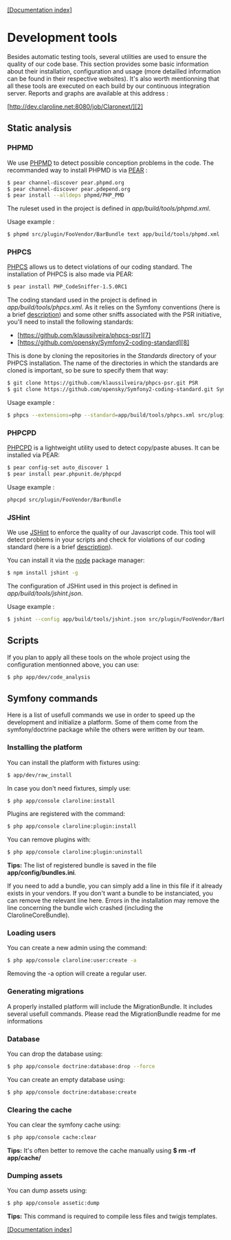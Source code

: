 [[Documentation index]][1]

Development tools
=================

Besides automatic testing tools, several utilities are used to ensure the
quality of our code base. This section provides some basic information about
their installation, configuration and usage (more detailled information can be
found in their respective websites). It's also worth mentionning that all these
tools are executed on each build by our continuous integration server.
Reports and graphs are available at this address :

[http://dev.claroline.net:8080/job/Claronext/][2]

Static analysis
---------------

### PHPMD ###

We use [PHPMD][3] to detect possible conception problems in the code. The
recommanded way to install PHPMD is via [PEAR][4] :
```sh
$ pear channel-discover pear.phpmd.org
$ pear channel-discover pear.pdepend.org
$ pear install --alldeps phpmd/PHP_PMD
```
The ruleset used in the project is defined in *app/build/tools/phpmd.xml*.

Usage example :

```sh
$ phpmd src/plugin/FooVendor/BarBundle text app/build/tools/phpmd.xml
```

### PHPCS ###

[PHPCS][5] allows us to detect violations of our coding standard.
The installation of PHPCS is also made via PEAR:

```sh
$ pear install PHP_CodeSniffer-1.5.0RC1
```

The coding standard used in the project is defined in
*app/build/tools/phpcs.xml*. As it relies on the Symfony conventions
(here is a brief [description][6]) and some other sniffs associated with the
PSR initiative, you'll need to install the following standards:

- [https://github.com/klaussilveira/phpcs-psr][7]
- [https://github.com/opensky/Symfony2-coding-standard][8]

This is done by cloning the repositories in the *Standards* directory of your
PHPCS installation. The name of the directories in which the standards are
cloned is important, so be sure to specify them that way:

```sh
$ git clone https://github.com/klaussilveira/phpcs-psr.git PSR
$ git clone https://github.com/opensky/Symfony2-coding-standard.git Symfony2
```

Usage example :

```sh
$ phpcs --extensions=php --standard=app/build/tools/phpcs.xml src/plugin/FooVendor/BarBundle
```

### PHPCPD ###

[PHPCPD][9] is a lightweight utility used to detect copy/paste abuses.
It can be installed via PEAR:

```sh
$ pear config-set auto_discover 1
$ pear install pear.phpunit.de/phpcpd
```

Usage example :

```sh
phpcpd src/plugin/FooVendor/BarBundle
```

### JSHint ###

We use [JSHint][10] to enforce the quality of our Javascript code. This tool
will detect problems in your scripts and check for violations of our coding
standard (here is a brief [description][11]).

You can install it via the [node][12] package manager:

```sh
$ npm install jshint -g
```

The configuration of JSHint used in this project is defined in
*app/build/tools/jshint.json*.

Usage example :

```sh
$ jshint --config app/build/tools/jshint.json src/plugin/FooVendor/BarBundle
```

Scripts
-------

If you plan to apply all these tools on the whole project using the
configuration mentionned above, you can use:

```sh
$ php app/dev/code_analysis
```
## Symfony commands

Here is a list of usefull commands we use in order to speed up the development
and initialize a platform. Some of them come from the symfony/doctrine package
while the others were written by our team.

### Installing the platform ###

You can install the platform with fixtures using:

```sh
$ app/dev/raw_install
```

In case you don't need fixtures, simply use:

```sh
$ php app/console claroline:install
```

Plugins are registered with the command:

```sh
$ php app/console claroline:plugin:install
```

You can remove plugins with:

```sh
$ php app/console claroline:plugin:uninstall
```

**Tips:** The list of registered bundle is saved in the file
**app/config/bundles.ini**.

If you need to add a bundle, you can simply add a line in this file if it
already exists in your vendors. If you don't want a bundle to be instanciated,
you can remove the relevant line here. Errors in the installation may remove the
line concerning the bundle wich crashed (including the ClarolineCoreBundle).

### Loading users ###

You can create a new admin using the command:

```sh
$ php app/console claroline:user:create -a
```

Removing the -a option will create a regular user.

### Generating migrations ###

A properly installed platform will include the MigrationBundle.
It includes several usefull commands.
Please read the MigrationBundle readme for me informations

### Database ###

You can drop the database using:

```sh
$ php app/console doctrine:database:drop --force
```

You can create an empty database using:

```sh
$ php app/console doctrine:database:create
```

### Clearing the cache ###

You can clear the symfony cache using:

```sh
$ php app/console cache:clear
```

**Tips:** It's often better to remove the cache manually using
**$ rm -rf app/cache/**

### Dumping assets ###

You can dump assets using:

```sh
$ php app/console assetic:dump
```
**Tips:** This command is required to compile less files and twigjs templates.


[[Documentation index]][1]

[1]:  ../index.md
[2]:  http://dev.claroline.net:8080/job/Claronext/
[3]:  http://phpmd.org/
[4]:  http://pear.php.net/
[5]:  http://pear.php.net/package/PHP_CodeSniffer
[6]:  http://symfony.com/doc/current/contributing/code/standards.html
[7]:  https://github.com/klaussilveira/phpcs-psr
[8]:  https://github.com/opensky/Symfony2-coding-standard
[9]:  https://github.com/sebastianbergmann/phpcpd
[10]: http://www.jshint.com/
[11]: http://javascript.crockford.com/code.html
[12]: http://nodejs.org/
